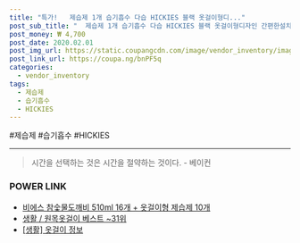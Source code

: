 ```yaml
--- 
title: "특가!   제습제 1개 습기흡수 다습 HICKIES 블랙 옷걸이형디..." 
post_sub_title: "  제습제 1개 습기흡수 다습 HICKIES 블랙 옷걸이형디자인 간편한설치" 
post_money: ₩ 4,700 
post_date: 2020.02.01 
post_img_url: https://static.coupangcdn.com/image/vendor_inventory/images/2019/02/13/20/7/58e0506a-d8ae-497a-8561-624315292902.jpg 
post_link_url: https://coupa.ng/bnPF5q 
categories: 
  - vendor_inventory 
tags: 
  - 제습제 
  - 습기흡수 
  - HICKIES 
--- 
```

  #제습제 #습기흡수 #HICKIES 
<hr> 

> 시간을 선택하는 것은 시간을 절약하는 것이다. - 베이컨 


### POWER LINK

* <a href="https://blog.naver.com/fasyy4321/221792159628" target="_blank">비에스 참숯물도깨비 510ml 16개 + 옷걸이형 제습제 10개</a>
* <a href="https://blog.naver.com/santokki14/221782286530" target="_blank">생활 / 원목옷걸이 베스트 ~31위</a>
* <a href="https://blog.naver.com/sakai111/221767709822" target="_blank"> [생활] 옷걸이 정보 </a>
